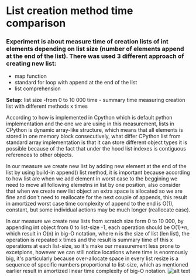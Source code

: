 # List creation method time comparison

### Experiment is about measure time of creation lists of int elements depending on list size (number of elements append at the end of the list). There was used 3 different approach of creating new list:

- map function
- standard for loop with append at the end of the list
- list comprehension

**Setup:**
list size -from 0 to 10 000
time - summary time measuring creation list with different methods x times

According to how is implemented in Cpython which is default python implementation and the one we are using in this measurement, lists in CPython is dynamic array-like structure, which means that all elements is stored in one memory block consecutively, what differ CPython list from standard array implementation is that it can store different object types it is possible because of the fact that under the hood list indexes is contiguous references to other objects.

  In our measure we create new list by adding new element at the end of the list by using build-in append() list method, it is important because according to how list are when we add element in worst case  to the beggining we need to move all following elemetns in list by one position, also consider that when we create new list object an extra space is allocated so we are fine and don't need to reallocate for the next couple of appends, this result in amortized worst case time complexity of append to the end is O(1), constant, but some individual actions may be much longer (reallocate case).
  
  In our measure we create new lists from scratch size form 0 to 10 000, by appending int object from 0 to list-size -1, each operation should be O(1)*n, which result in O(n) in big-O notation, where n is the size of list (len list), the operation is repeated x times and the result is summary time of this x operations at each list-size, so it's make our measurement less prone to excetpions, however we can still notice locations where time is enormously big, it's particularly because over-allocate space in every list resize is a sequence of specific numbers proportional to list-size, which as mentioned earlier result in amortized linear time complexity of big-O notation.
![alt text](/fig1.jpg)
